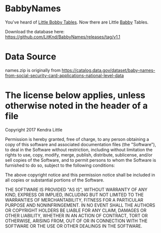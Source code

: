 # BabbyNames
You've heard of [Little Bobby Tables](https://xkcd.com/327/). Now there are Little [Babby](http://www.bbc.co.uk/ulsterscots/words/babbie-babby) Tables.

Download the database here: https://github.com/LitKnd/BabbyNames/releases/tag/v1.1


# Data Source
names.zip is originally from https://catalog.data.gov/dataset/baby-names-from-social-security-card-applications-national-level-data

# The license below applies, unless otherwise noted in the header of a file
Copyright 2017 Kendra Little

Permission is hereby granted, free of charge, to any person obtaining a copy of this software and associated documentation files (the "Software"), to deal in the Software without restriction, including without limitation the rights to use, copy, modify, merge, publish, distribute, sublicense, and/or sell copies of the Software, and to permit persons to whom the Software is furnished to do so, subject to the following conditions:

The above copyright notice and this permission notice shall be included in all copies or substantial portions of the Software.

THE SOFTWARE IS PROVIDED "AS IS", WITHOUT WARRANTY OF ANY KIND, EXPRESS OR IMPLIED, INCLUDING BUT NOT LIMITED TO THE WARRANTIES OF MERCHANTABILITY, FITNESS FOR A PARTICULAR PURPOSE AND NONINFRINGEMENT. IN NO EVENT SHALL THE AUTHORS OR COPYRIGHT HOLDERS BE LIABLE FOR ANY CLAIM, DAMAGES OR OTHER LIABILITY, WHETHER IN AN ACTION OF CONTRACT, TORT OR OTHERWISE, ARISING FROM, OUT OF OR IN CONNECTION WITH THE SOFTWARE OR THE USE OR OTHER DEALINGS IN THE SOFTWARE.
